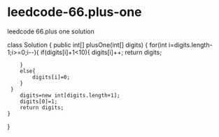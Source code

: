 # leedcode-66.plus-one
leedcode 66.plus one solution

class Solution {
    public int[] plusOne(int[] digits) {
        for(int i=digits.length-1;i>=0;i--){
            if(digits[i]+1<10){
            digits[i]++;
            return digits;
            
        }
        else{
            digits[i]=0;
        }
     }
        digits=new int[digits.length+1];
        digits[0]=1;
        return digits;
    }
}

